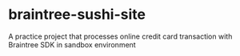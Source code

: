 # braintree-sushi-site
A practice project that processes online credit card transaction with Braintree SDK in sandbox environment

